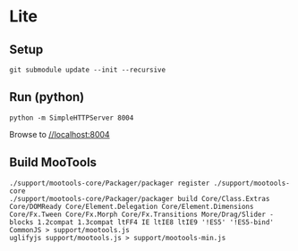 Lite
====

Setup
-----

	git submodule update --init --recursive


Run (python)
------------

	python -m SimpleHTTPServer 8004

Browse to [//localhost:8004](http://localhost:8004/)



Build MooTools
--------------

	./support/mootools-core/Packager/packager register ./support/mootools-core
	./support/mootools-core/Packager/packager build Core/Class.Extras Core/DOMReady Core/Element.Delegation Core/Element.Dimensions Core/Fx.Tween Core/Fx.Morph Core/Fx.Transitions More/Drag/Slider -blocks 1.2compat 1.3compat ltFF4 IE ltIE8 ltIE9 '!ES5' '!ES5-bind' CommonJS > support/mootools.js
	uglifyjs support/mootools.js > support/mootools-min.js
